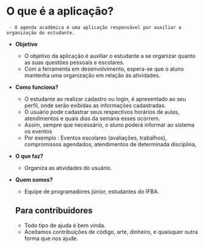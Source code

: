 # O que é a aplicação? 
     - O agenda acadêmica é uma aplicação responsável por auxiliar a organização do estudante.
- **Objetivo**
     - O objetivo da aplicação é auxiliar o estudante a se organizar quanto as suas questões pessoais e
      escolares.
     - Com a ferramenta em desenvolvimento, espera-se que o aluno mantenha uma organização em relação às 
       atividades.
- **Como funciona?** 
     - O estudante ao realizar cadastro ou login, é apresentado ao seu perfil, onde serão exibidas as 
      informações cadastradas.
     - O usuário pode cadastrar seus respectivos horários de aulas, atendimentos e quais dias da semana
      esses ocorrem. 
     - Assim, sempre que necessário, o aluno poderá informar ao sistema os eventos
     - Por exemplo : Eventos escolares (avaliações, trabalhos), compromissos agendados, atendimentos
      de determinada disciplina, 
- **O que faz?**
    - Organiza as atividades do usuário.
- **Quem somos?**
    - Equipe de programadores júnior, estudantes do IFBA.
    
  ## **Para contribuidores** ##
    - Todo tipo de ajuda é bem vinda.
    - Aceitamos contribuições de código, arte, dinheiro, e quaisquer outra forma que nos ajude. 
